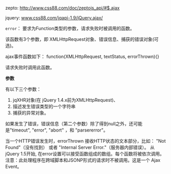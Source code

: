 


zepto: http://www.css88.com/doc/zeptojs_api/#$.ajax

jquery: www.css88.com/jqapi-1.9/jQuery.ajax/

`error`： 要求为Function类型的参数，请求失败时被调用的函数。

该函数有3个参数，即 XMLHttpRequest对象、错误信息、捕获的错误对象(可选)。

ajax事件函数如下： function(XMLHttpRequest, textStatus, errorThrown){}

请求失败时调用此函数。

**参数**

有以下三个参数：

1. jqXHR对象(在 jQuery 1.4.x前为XMLHttpRequest)、
2. 描述发生错误类型的一个字符串
3. 捕获的异常对象。

如果发生了错误，错误信息（第二个参数）除了得到null之外，还可能是"timeout", "error", "abort" ，和 "parsererror"。 

当一个HTTP错误发生时，errorThrown 接收HTTP状态的文本部分，比如： "Not Found"（没有找到） 或者 "Internal Server Error."（服务器内部错误）。 从jQuery 1.5开始, 在error设置可以接受函数组成的数组。每个函数将被依次调用。 注意：此处理程序在跨域脚本和JSONP形式的请求时不被调用。这是一个 Ajax Event。